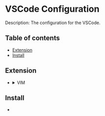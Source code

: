 # VSCode Configuration
Description: The configuration for the VSCode. 

## Table of contents
- [Extension](#Extension)
- [Install](#Install)

## Extension
- <details><summary> VIM </summary>
  <p>
       <details><summary>Why vim?</summary>
       <p>
           
     - Vim helps you code faster and do a lot of things without using the mouse.
       </p>
       </details>

       <details><summary>Installation</summary>
       <p>
           
       - [Market Link](https://marketplace.visualstudio.com/items?itemName=vscodevim.vim)
       - [GitHub](https://github.com/VSCodeVim/Vim)
       </p>
       </details>

       <details><summary>My Vim settings</summary>
       <p>
           
           "vim.statusBarColorControl": true,
           "vim.statusBarColors.normal": "#181818",
           "vim.statusBarColors.insert": "#181818",
           "vim.statusBarColors.visual": "#181818",
           "vim.statusBarColors.visualline": "#181818",
           "vim.statusBarColors.visualblock": "#181818",
           "vim.statusBarColors.replace": "#181818",
           "vim.statusBarColors.commandlineinprogress": "#181818",
           "vim.statusBarColors.searchinprogressmode": "#181818",
           "vim.statusBarColors.easymotionmode": "#181818",
           "vim.statusBarColors.easymotioninputmode": "#181818",
           "vim.statusBarColors.surroundinputmode": "#181818",
           "vim.enableNeovim": true,

           "vim.easymotion": true,
           "vim.incsearch": true,
           "vim.useSystemClipboard": true,
           "vim.useCtrlKeys": true,
           "vim.hlsearch": true,
           "vim.smartRelativeLine": true,

           "vim.insertModeKeyBindings": [
           ],
           "vim.normalModeKeyBindingsNonRecursive": [
             {
               "before": ["<leader>", "d"],
               "commands": [":bd"],
               "silent": true
             },
             {
               "before": ["<leader>", "w"],
               "commands": [":w"],
               "silent": true
             },
             {
               "before": ["<tab>"],
               "after": ["g", "t"],
               "silent": true
             },
             {
               "before": ["<leader>","<tab>"],
               "after": ["g", "T"],
               "silent": true
             },
             {
               "before": ["<C-q>"],
               "commands": [":nohl"]
             },
           ],
           "vim.leader": "<space>",
           "vim.handleKeys": {
             "<C-a>": false,
             "<C-f>": false
           },
       </p>
       </details>
     </p>
     </details>
## Install
- 

